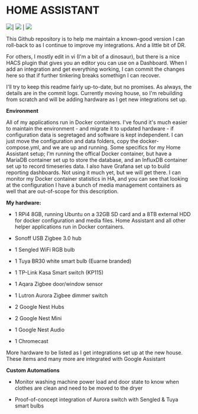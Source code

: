 # HOME ASSISTANT #

![](https://img.shields.io/badge/Home%20Assistant-2022.10.5-blue.svg)| [![](https://img.shields.io/github/issues-raw/zinknotthemetal/homeassistant.svg)](https://github.com/guilfoos/HomeAssistant/issues) | ![](https://img.shields.io/github/last-commit/guilfoos/homeassistant.svg)

This Github repository is to help me maintain a known-good version I can roll-back to as I continue to improve my integrations. And a little bit of DR.

For others, I mostly edit in vi (I'm a bit of a dinosaur), but there is a nice HACS plugin that gives you an editor you can use on a Dashboard. When I add an integration and get everything working, I can commit the changes here so that if further tinkering breaks somethign I can recover.

I'll try to keep this readme fairly up-to-date, but no promises. As always, the details are in the commit logs. Currently moving house, so I'm rebuilding from scratch and will be adding hardware as I get new integrations set up.

**Environment**

All of my applications run in Docker containers. I've found it's much easier to maintain the environment - and migrate it to updated hardware - if configuration data is segretaged and software is kept independent. I can just move the configuration and data folders, copy the docker-compose.yml, and we are up and running. Some specifics for my Home Assistant setup; I'm running the offical Docker container, but have a MariaDB container set up to store the database, and an InfluxDB container set up to record timeseries data. I also have Grafana set up to build reporting dashboards. Not using it much yet, but we will get there. I can monitor my Docker container statistics in HA, and you can see that looking at the configuration I have a bunch of media management containers as well that are out-of-scope for this description.

**My hardware:**
- 1 RPi4 8GB, running Ubuntu on a 32GB SD card and a 8TB external HDD for docker configuration and media files. Home Assistant and all other helper applications run in Docker containers.

- Sonoff USB Zigbee 3.0 hub

- 1 Sengled WiFi RGB bulb

- 1 Tuya BR30 white smart bulb (Euarne branded)

- 1 TP-Link Kasa Smart switch (KP115)

- 1 Aqara Zigbee door/window sensor

- 1 Lutron Aurora Zigbee dimmer switch

- 2 Google Nest Hubs

- 2 Google Nest Mini

- 1 Google Nest Audio

- 1 Chromecast

More hardware to be listed as I get integrations set up at the new house. These items and many more are integrated with Google Assistant

**Custom Automations**

- Monitor washing machine power load and door state to know when clothes are clean and need to be moved to the dryer

- Proof-of-concept integration of Aurora switch with Sengled & Tuya smart bulbs
